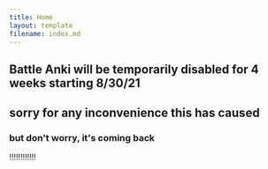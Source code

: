 ```yaml
---
title: Home
layout: template
filename: index.md
--- 
```

## Battle Anki will be temporarily disabled for 4 weeks starting 8/30/21
## sorry for any inconvenience this has caused
### but don't worry, it's coming back
!!!!!!!!!!!!
